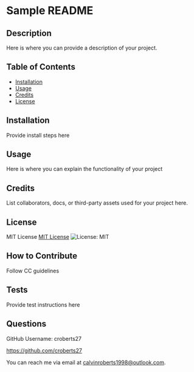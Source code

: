 # Sample README

  ## Description
  
  Here is where you can provide a description of your project.
  
  ## Table of Contents
  
  - [Installation](#installation)
  - [Usage](#usage)
  - [Credits](#credits)
  - [License](#license)
  
  ## Installation
  
  Provide install steps here
  
  ## Usage
  
  Here is where you can explain the functionality of your project

  ## Credits

  List collaborators, docs, or third-party assets used for your project here.
  
  ## License 
  
  MIT License
  [MIT License](https://opensource.org/licenses/MIT)
  ![License: MIT](https://img.shields.io/badge/License-MIT-yellow.svg)
  
  ## How to Contribute
  
  Follow CC guidelines
  
  ## Tests
  
  Provide test instructions here

  ## Questions

  GitHub Username: croberts27

  https://github.com/croberts27

  You can reach me via email at calvinroberts1998@outlook.com.

